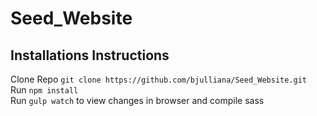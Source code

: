 # Seed_Website

## Installations Instructions
Clone Repo `git clone https://github.com/bjulliana/Seed_Website.git`  
Run `npm install`  
Run `gulp watch` to view changes in browser and compile sass